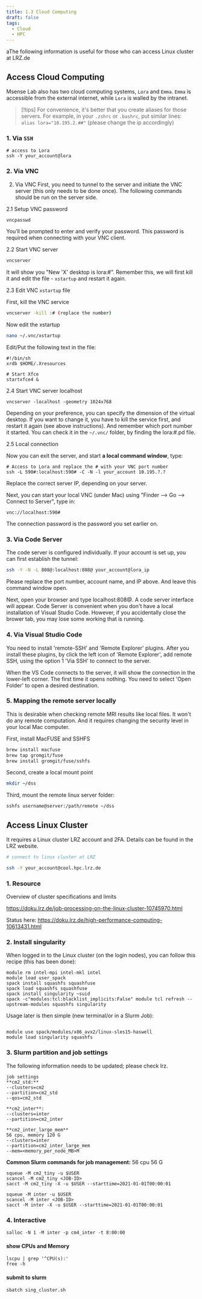 ```yaml
---
title: 1.3 Cloud Computing
draft: false
tags:
  - Cloud
  - HPC
---
```

aThe following information is useful for those who can access Linux cluster at LRZ.de
## Access Cloud Computing

Msense Lab also has two cloud computing systems, `Lora` and `Emma`. `Emma` is accessible from the external internet, while `Lora` is walled by the intranet. 

> [!tips]
> For convenience, it's better that you create aliases for those servers. For example, in your `.zshrc` or `.bashrc`, put similar lines:
> `alias lora="10.195.2.##"` (please change the ip accordingly)
> 

### 1. __Via `SSH`__
```
# access to Lora
ssh -Y your_account@lora

```
### 2. __Via VNC__

2. Via VNC
First, you need to tunnel to the server and initiate the VNC server (this only needs to be done once). The following commands should be run on the server side. 

2.1 Setup VNC password
```bash 
vncpasswd
```

You’ll be prompted to enter and verify your password. This password is required when connecting with your VNC client.

2.2 Start VNC server
```bash 
vncserver
```

It will show you "New 'X' desktop is lora:#". Remember this, we will first kill it and edit the file -  `xstartup` and restart it again. 

2.3 Edit VNC `xstartup` file

First, kill the VNC service
```bash 
vncserver -kill :# (replace the number)
```

Now edit the xstartup
```bash
nano ~/.vnc/xstartup
```

Edit/Put the following text in the file:
```
#!/bin/sh
xrdb $HOME/.Xresources

# Start Xfce
startxfce4 &
```

2.4 Start VNC server localhost

```
vncserver -localhost -geometry 1024x768
```

Depending on your preference, you can specify the dimension of the virtual desktop. If you want to change it, you have to kill the service first, and restart it again (see above instructions). And remember which port number it started. You can check it in the `~/.vnc/` folder, by finding the lora:#.pd file.

2.5 Local connection

Now you can exit the server, and start **a local command window**, type: 
```
# Access to Lora and replace the # with your VNC port number
ssh -L 590#:localhost:590# -C -N -l your_account 10.195.?.?
```
Replace the correct server IP, depending on your server.  

Next, you can start your local VNC (under Mac) using "Finder --> Go --> Connect to Server", type in:
```
vnc://localhost:590#
```
The connection password is the password you set earlier on. 

### 3. Via Code Server

The code server is configured individually. If your account is set up, you can first establish the tunnel:

```bash
ssh -Y -N -L 808@:localhost:808@ your_account@lora_ip
```
Please replace the port number, account name, and IP above. And leave this command window open. 

Next, open your browser and type localhost:808@. A code server interface will appear. Code Server is convenient when you don't have a local installation of Visual Studio Code. However, if you accidentally close the brower tab, you may lose some working that is running.

### 4. Via Visual Studio Code

You need to install 'remote-SSH' and 'Remote Explorer' plugins. After you install these plugins, by click the left icon of 'Remote Explorer', add remote SSH, using the option 1 'Via SSH' to connect to the server. 

When the VS Code connects to the server, it will show the connection in the lower-left corner. The first time it opens nothing. You need to select 'Open Folder' to open a desired destination. 

### 5. Mapping the remote server locally

This is desirable when checking remote MRI results like local files. It won't do any remote computation. And it requires changing the security level in your local Mac computer. 

First, install MacFUSE and SSHFS
```bash
brew install macfuse
brew tap gromgit/fuse
brew install gromgit/fuse/sshfs
```

Second, create a local mount point

```bash
mkdir ~/dss
```

Third, mount the remote linux server folder:

```bash
sshfs username@server:/path/remote ~/dss
```

## Access Linux Cluster

It requires a Linux cluster LRZ account and 2FA. Details can be found in the LRZ website. 

```bash
# connect to linux cluster at LRZ

ssh -Y your_account@cool.hpc.lrz.de

```

### 1. Resource

Overview of cluster specifications and limits

https://doku.lrz.de/job-processing-on-the-linux-cluster-10745970.html

Status here:
https://doku.lrz.de/high-performance-computing-10613431.html

### 2. Install singularity
When logged in to the Linux cluster (on the login nodes), you can follow this recipe (this has been done):  

```
module rm intel-mpi intel-mkl intel  
module load user_spack  
spack install squashfs squashfuse  
spack load squashfs squashfuse  
spack install singularity ~suid  
spack -c"modules:tcl:blacklist_implicits:False" module tcl refresh --upstream-modules squashfs singularity
```
Usage later is then simple (new terminal/or in a Slurm Job):  
```  

module use spack/modules/x86_avx2/linux-sles15-haswell   
module load singularity squashfs  

```
### 3. Slurm partition and job settings

The following information needs to be updated; please check lrz.

	job settings
	**cm2_std:** 
	--clusters=cm2  
	--partition=cm2_std  
	--qos=cm2_std
	
	**cm2_inter**:
	--clusters=inter  
	--partition=cm2_inter
	
	**cm2_inter_large_mem**
	56 cpu, memory 120 G
	--clusters=inter  
	--partition=cm2_inter_large_mem  
	--mem=<memory_per_node_MB>M

**Common Slurm commands for job management:**
56 cpu 56 G
```
squeue -M cm2_tiny -u $USER  
scancel -M cm2_tiny <JOB-ID>  
sacct -M cm2_tiny -X -u $USER --starttime=2021-01-01T00:00:01
```

```
squeue -M inter -u $USER  
scancel -M inter <JOB-ID>  
sacct -M inter -X -u $USER --starttime=2021-01-01T00:00:01
```


### 4. Interactive 

```
salloc -N 1 -M inter -p cm4_inter -t 8:00:00

```
#### show CPUs and Memory
```
lscpu | grep '^CPU(s):'
free -h
```

#### submit to slurm

```
sbatch sing_cluster.sh
```

